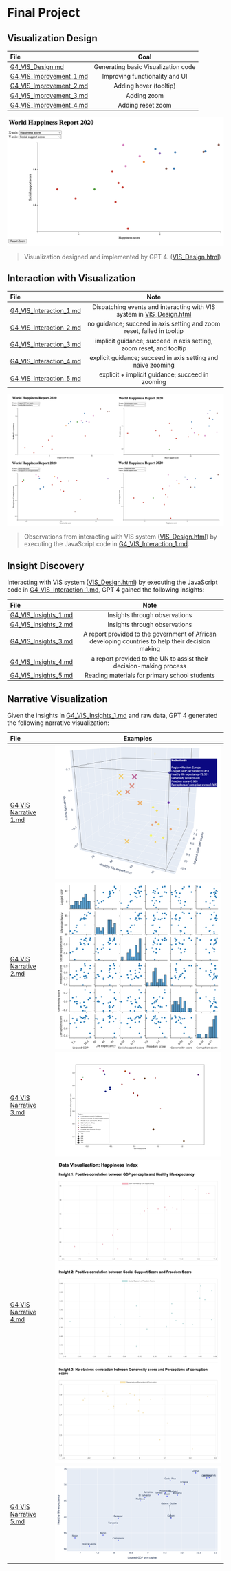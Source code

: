 # Final Project

## Visualization Design

| File                                                                    |                Goal                 |
|:------------------------------------------------------------------------|:-----------------------------------:|
| [G4_VIS_Design.md](Visualization_Design/G4_VIS_Design.md)               | Generating basic Visualization code |
| [G4_VIS_Improvement_1.md](Visualization_Design/G4_VIS_Improvement_1.md) |   Improving functionality and UI    |
| [G4_VIS_Improvement_2.md](Visualization_Design/G4_VIS_Improvement_2.md) |       Adding hover (tooltip)        |
| [G4_VIS_Improvement_3.md](Visualization_Design/G4_VIS_Improvement_3.md) |             Adding zoom             |
| [G4_VIS_Improvement_4.md](Visualization_Design/G4_VIS_Improvement_4.md) |          Adding reset zoom          |

![VIS Design](./Visualization_Design/VIS_Design.png)

> Visualization designed and implemented by GPT 4. ([VIS_Design.html](./Visualization_Design/VIS_Design.html))

## Interaction with Visualization

| File                                                                              |                                                      Note                                                       |
|:----------------------------------------------------------------------------------|:---------------------------------------------------------------------------------------------------------------:|
| [G4_VIS_Interaction_1.md](Interaction_with_Visualization/G4_VIS_Interaction_1.md) | Dispatching events and interacting with VIS system in [VIS_Design.html](./Visualization_Design/VIS_Design.html) |
| [G4_VIS_Interaction_2.md](Interaction_with_Visualization/G4_VIS_Interaction_2.md) |                     no guidance; succeed in axis setting and zoom reset, failed in tooltip                      |
| [G4_VIS_Interaction_3.md](Interaction_with_Visualization/G4_VIS_Interaction_3.md) |                       implicit guidance; succeed in axis setting, zoom reset, and tooltip                       |
| [G4_VIS_Interaction_4.md](Interaction_with_Visualization/G4_VIS_Interaction_4.md) |                          explicit guidance; succeed in axis setting and naive zooming                           |
| [G4_VIS_Interaction_5.md](Interaction_with_Visualization/G4_VIS_Interaction_5.md) |                                explicit + implicit guidance; succeed in zooming                                 |

![Interaction with Visualization](./Interaction_with_Visualization/observations.png)

> Observations from interacting with VIS system ([VIS_Design.html](./Visualization_Design/VIS_Design.html)) by executing the JavaScript code in [G4_VIS_Interaction_1.md](Interaction_with_Visualization/G4_VIS_Interaction_1.md).

## Insight Discovery

Interacting with VIS system ([VIS_Design.html](./Visualization_Design/VIS_Design.html)) by executing the JavaScript code in [G4_VIS_Interaction_1.md](Interaction_with_Visualization/G4_VIS_Interaction_1.md), GPT 4 gained the following insights:

| File                                                           |                                               Note                                                |
|:---------------------------------------------------------------|:-------------------------------------------------------------------------------------------------:|
| [G4_VIS_Insights_1.md](Insight_Discovery/G4_VIS_Insights_1.md) |                                   Insights through observations                                   |
| [G4_VIS_Insights_2.md](Insight_Discovery/G4_VIS_Insights_2.md) |                                   Insights through observations                                   |
| [G4_VIS_Insights_3.md](Insight_Discovery/G4_VIS_Insights_3.md) | A report provided to the government of African developing countries to help their decision making |
| [G4_VIS_Insights_4.md](Insight_Discovery/G4_VIS_Insights_4.md) |                a report provided to the UN to assist their decision-making process                |
| [G4_VIS_Insights_5.md](Insight_Discovery/G4_VIS_Insights_5.md) |                           Reading materials for primary school students                           |

## Narrative Visualization

Given the insights in [G4_VIS_Insights_1.md](Insight_Discovery/G4_VIS_Insights_1.md) and raw data, GPT 4 generated the following narrative visualization:

| File                                                                   |                                  Examples                                   |
|:-----------------------------------------------------------------------|:---------------------------------------------------------------------------:|
| [G4 VIS Narrative 1.md](Narrative_Visualization/G4_VIS_Narrative_1.md) |   ![Narrative Visualization 1](./Narrative_Visualization/narrative_1.png)   |
| [G4 VIS Narrative 2.md](Narrative_Visualization/G4_VIS_Narrative_2.md) |   ![Narrative Visualization 2](./Narrative_Visualization/narrative_2.png)   |
| [G4 VIS Narrative 3.md](Narrative_Visualization/G4_VIS_Narrative_3.md) | ![Narrative Visualization 3_1](./Narrative_Visualization/narrative_3_1.png) |
| [G4 VIS Narrative 4.md](Narrative_Visualization/G4_VIS_Narrative_4.md) |   ![Narrative Visualization 4](./Narrative_Visualization/narrative_4.png)   |
| [G4 VIS Narrative 5.md](Narrative_Visualization/G4_VIS_Narrative_5.md) |   ![Narrative Visualization 5](./Narrative_Visualization/narrative_5.png)   |

